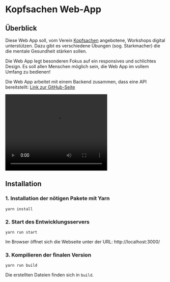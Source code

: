 # Kopfsachen Web-App

## Überblick

Diese Web App soll, vom Verein [Kopfsachen](https://www.kopfsachen.org/) angebotene, Workshops digital unterstützen. Dazu gibt es verschiedene Übungen (sog. Starkmacher) die die mentale Gesundheit stärken sollen.

Die Web App legt besonderen Fokus auf ein responsives und schlichtes Design. Es soll allen Menschen möglich sein, die Web App im vollem Umfang zu bedienen!

Die Web App arbeitet mit einem Backend zusammen, dass eine API bereitstellt: [Link zur GitHub-Seite](https://github.com/kopfsachen-dev/api)

<video width="320" height="240" controls>
  <source src="./public/Abschlusstrailer-pp-team2.mp4" type="video/mp4">
</video>

## Installation

### 1. Installation der nötigen Pakete mit Yarn

`yarn install`

### 2. Start des Entwicklungsservers

`yarn run start`

Im Browser öffnet sich die Webseite unter der URL: http://localhost:3000/

### 3. Kompilieren der finalen Version

`yarn run build`

Die erstellten Dateien finden sich in `build`.
